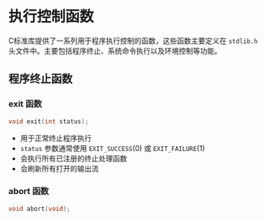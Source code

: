# 执行控制函数

C标准库提供了一系列用于程序执行控制的函数，这些函数主要定义在 `stdlib.h` 头文件中。主要包括程序终止、系统命令执行以及环境控制等功能。

## 程序终止函数

### exit 函数

```c
void exit(int status);
```

- 用于正常终止程序执行
- `status` 参数通常使用 `EXIT_SUCCESS`(0) 或 `EXIT_FAILURE`(1)
- 会执行所有已注册的终止处理函数
- 会刷新所有打开的输出流

### abort 函数

```c
void abort(void);
```
